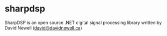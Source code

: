 # sharpdsp
SharpDSP is an open source .NET digital signal processing library written by David Newell (david@davidnewell.ca)
